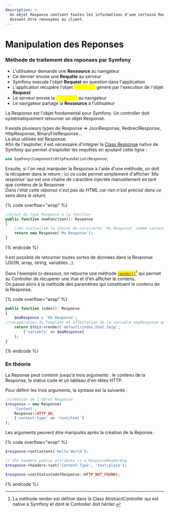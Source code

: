 ```yaml
---
description: >-
  Un objet Response contient toutes les informations d'une certaine Request qui
  doivent être renvoyées au client.
---
```


# Manipulation des Reponses

### Méthode de traitement des reponses par Symfony

* L'utilisateur demande une **Ressource** au navigateur
* Ce dernier envoie une **Requête** au serveur
* Symfony execute l'objet **Request** en question dans l'application
* L'application récupère l'objet <mark style="color:yellow;">**Response**</mark> généré par l'execution de l'objet **Request**
* Le serveur envoie la <mark style="color:yellow;">**Response**</mark> au navigateur
* Le navigateur partage la **Ressource** à l'utilisateur

La Response est l'objet fondamental pour Symfony. Un controller doit systématiquement retourner un objet Response.

Il existe plusieurs types de Response => JsonResponse, RedirectResponse, HttpResponse, BinaryFileResponse...\
La plus utilisée est Response.\
Afin de l'exploiter, il est nécessaire d'intégrer la [Class Response](https://github.com/symfony/symfony/blob/6.1/src/Symfony/Component/HttpFoundation/Response.php) native de Symfony qui permet d'exploiter les requêtes en ajoutant cette ligne :&#x20;

```php
use Symfony\Component\HttpFoundation\Response;
```

Ensuite, si l'on veut manipuler la Response à l'aide d'une méthode, on doit la récupérer dans le return ; ici ce code permet simplement d'afficher 'Ma response' qui est une chaine de caractère injectée manuellement en tant que contenu de la Response : \
_Dans l'état cette réponse n'est pas du HTML car rien n'est précisé dans ce sens dans le return._&#x20;

{% code overflow="wrap" %}
```php
//Ajout du type Response à la fonction
public function nomFonction(): Response 
{
    //On initialise la chaine de caractères 'Ma Response' comme contenu de l'objet Response
    return new Response('Ma Response');
}
```
{% endcode %}

Il est possible de retourner toutes sortes de données dans la Response (JSON, array, string, variables...).&#x20;

Dans l'exemple ci-dessous, on retourne une méthode [<mark style="color:purple;">`render()`</mark>](#user-content-fn-1)[^1] qui permet au Controller de récupérer une Vue et d'en afficher le contenu. \
On passe alors à la méthode des paramètres qui constituent le contenu de la Response.

{% code overflow="wrap" %}
```php
public function index(): Response
{
    $maResponse = 'Ma Response';
//récupération du Template et affectation de la variable $maResponse qui pourra être invoquée dans le template de cette façon {{ variable }}.
    return $this->render('default/index.html.twig', 
        ['variable' => $maResponse]
    );
}
```
{% endcode %}

### En théorie

La Reponse peut contenir jusqu'à trois arguments : le contenu de la Response, le status code et un tableau d'en-têtes HTTP.

Pour définir les trois arguments, la syntaxe est la suivante :

```php
//création de l'objet Response
$response = new Response(
    'Content',
    Response::HTTP_OK,
    ['content-type' => 'text/html']
);
```

Les arguments peuvent être manipulés après la création de la Reponse :&#x20;

{% code overflow="wrap" %}
```php
$response->setContent('Hello World');

// the headers public attribute is a ResponseHeaderBag
$response->headers->set('Content-Type', 'text/plain');

$response->setStatusCode(Response::HTTP_NOT_FOUND);
```
{% endcode %}



[^1]: La méthode render est définie dans la Class AbstractController qui est native à Symfony et dont le Controller doit hériter.
